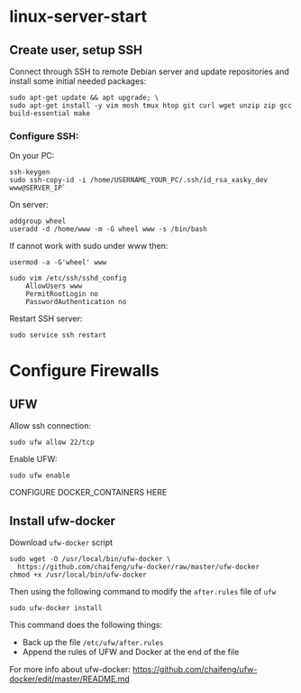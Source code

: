 # linux-server-start


## Create user, setup SSH

Connect through SSH to remote Debian server and update repositories and install some initial needed packages:

```
sudo apt-get update && apt upgrade; \
sudo apt-get install -y vim mosh tmux htop git curl wget unzip zip gcc build-essential make
```

### Configure SSH:

On your PC:
```
ssh-keygen
sudo ssh-copy-id -i /home/USERNAME_YOUR_PC/.ssh/id_rsa_xasky_dev www@SERVER_IP`
```
On server:
```
addgroup wheel
useradd -d /home/www -m -G wheel www -s /bin/bash
```
If cannot work with sudo under www then:
```
usermod -a -G'wheel' www
```

```
sudo vim /etc/ssh/sshd_config
    AllowUsers www
    PermitRootLogin no
    PasswordAuthentication no
```

Restart SSH server:

```
sudo service ssh restart
```

# Configure Firewalls
## UFW

Allow ssh connection:
```
sudo ufw allow 22/tcp
```
Enable UFW:
```
sudo ufw enable
```

CONFIGURE DOCKER_CONTAINERS HERE

## Install ufw-docker

Download `ufw-docker` script

    sudo wget -O /usr/local/bin/ufw-docker \
      https://github.com/chaifeng/ufw-docker/raw/master/ufw-docker
    chmod +x /usr/local/bin/ufw-docker

Then using the following command to modify the `after.rules` file of `ufw`

    sudo ufw-docker install

This command does the following things:
- Back up the file `/etc/ufw/after.rules`
- Append the rules of UFW and Docker at the end of the file

For more info about ufw-docker:
https://github.com/chaifeng/ufw-docker/edit/master/README.md
